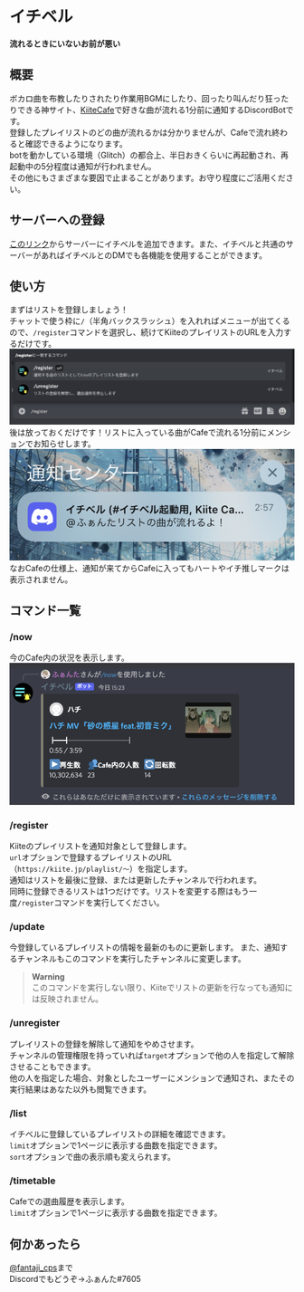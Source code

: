 # イチベル
**流れるときにいないお前が悪い**
## 概要
ボカロ曲を布教したりされたり作業用BGMにしたり、回ったり叫んだり狂ったりできる神サイト、[KiiteCafe](https://cafe.kiite.jp)で好きな曲が流れる1分前に通知するDiscordBotです。  
登録したプレイリストのどの曲が流れるかは分かりませんが、Cafeで流れ終わると確認できるようになります。  
botを動かしている環境（Glitch）の都合上、半日おきくらいに再起動され、再起動中の5分程度は通知が行われません。  
その他にもさまざまな要因で止まることがあります。お守り程度にご活用ください。  

## サーバーへの登録
[このリンク](https://discord.com/api/oauth2/authorize?client_id=932282973997375488&permissions=0&scope=applications.commands%20bot)からサーバーにイチベルを追加できます。また、イチベルと共通のサーバーがあればイチベルとのDMでも各機能を使用することができます。

## 使い方
まずはリストを登録しましょう！  
チャットで使う枠に`/`（半角バックスラッシュ）を入れればメニューが出てくるので、`/register`コマンドを選択し、続けてKiiteのプレイリストのURLを入力するだけです。   　
![スラッシュコマンド](images/slashcommand.png)  
後は放っておくだけです！リストに入っている曲がCafeで流れる1分前にメンションでお知らせします。  
![通知](images/sended-notice.png)  
なおCafeの仕様上、通知が来てからCafeに入ってもハートやイチ推しマークは表示されません。  

## コマンド一覧
### /now
今のCafe内の状況を表示します。  
![nowコマンド](images/command-now.png)  

### /register
Kiiteのプレイリストを通知対象として登録します。  
`url`オプションで登録するプレイリストのURL（`https://kiite.jp/playlist/〜`）を指定します。  
通知はリストを最後に登録、または更新したチャンネルで行われます。  
同時に登録できるリストは1つだけです。リストを変更する際はもう一度`/register`コマンドを実行してください。  

### /update
今登録しているプレイリストの情報を最新のものに更新します。
また、通知するチャンネルもこのコマンドを実行したチャンネルに変更します。  
> **Warning**  
> このコマンドを実行しない限り、Kiiteでリストの更新を行なっても通知には反映されません。  

### /unregister
プレイリストの登録を解除して通知をやめさせます。  
チャンネルの管理権限を持っていれば`target`オプションで他の人を指定して解除させることもできます。  
他の人を指定した場合、対象としたユーザーにメンションで通知され、またその実行結果はあなた以外も閲覧できます。  

### /list
イチベルに登録しているプレイリストの詳細を確認できます。  
`limit`オプションで1ページに表示する曲数を指定できます。  
`sort`オプションで曲の表示順も変えられます。  

### /timetable
Cafeでの選曲履歴を表示します。  
`limit`オプションで1ページに表示する曲数を指定できます。  

## 何かあったら
[@fantaji_cps](https://twitter.com/fantaji_cps)まで  
Discordでもどうぞ→ふぁんた#7605  
